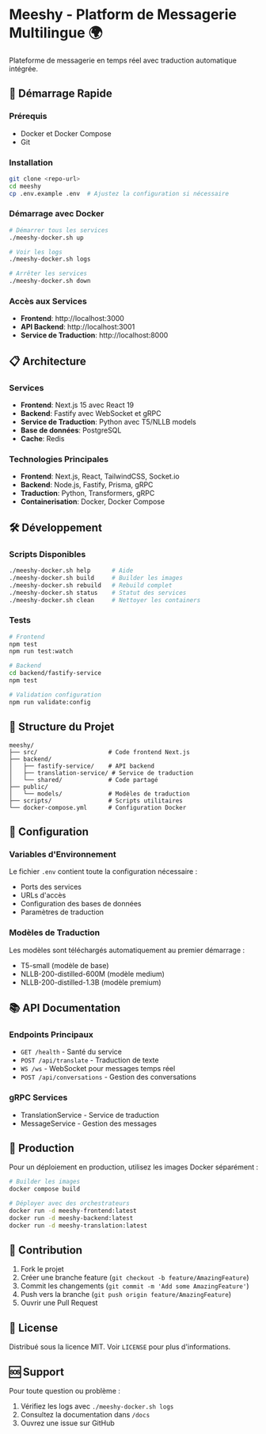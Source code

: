 # Meeshy - Platform de Messagerie Multilingue 🌍

Plateforme de messagerie en temps réel avec traduction automatique intégrée.

## 🚀 Démarrage Rapide

### Prérequis
- Docker et Docker Compose
- Git

### Installation
```bash
git clone <repo-url>
cd meeshy
cp .env.example .env  # Ajustez la configuration si nécessaire
```

### Démarrage avec Docker
```bash
# Démarrer tous les services
./meeshy-docker.sh up

# Voir les logs
./meeshy-docker.sh logs

# Arrêter les services
./meeshy-docker.sh down
```

### Accès aux Services
- **Frontend**: http://localhost:3000
- **API Backend**: http://localhost:3001
- **Service de Traduction**: http://localhost:8000

## 📋 Architecture

### Services
- **Frontend**: Next.js 15 avec React 19
- **Backend**: Fastify avec WebSocket et gRPC
- **Service de Traduction**: Python avec T5/NLLB models
- **Base de données**: PostgreSQL
- **Cache**: Redis

### Technologies Principales
- **Frontend**: Next.js, React, TailwindCSS, Socket.io
- **Backend**: Node.js, Fastify, Prisma, gRPC
- **Traduction**: Python, Transformers, gRPC
- **Containerisation**: Docker, Docker Compose

## 🛠️ Développement

### Scripts Disponibles
```bash
./meeshy-docker.sh help      # Aide
./meeshy-docker.sh build     # Builder les images
./meeshy-docker.sh rebuild   # Rebuild complet
./meeshy-docker.sh status    # Statut des services
./meeshy-docker.sh clean     # Nettoyer les containers
```

### Tests
```bash
# Frontend
npm test
npm run test:watch

# Backend
cd backend/fastify-service
npm test

# Validation configuration
npm run validate:config
```

## 📁 Structure du Projet

```
meeshy/
├── src/                    # Code frontend Next.js
├── backend/
│   ├── fastify-service/    # API backend
│   ├── translation-service/ # Service de traduction
│   └── shared/             # Code partagé
├── public/
│   └── models/             # Modèles de traduction
├── scripts/                # Scripts utilitaires
└── docker-compose.yml      # Configuration Docker
```

## 🔧 Configuration

### Variables d'Environnement
Le fichier `.env` contient toute la configuration nécessaire :
- Ports des services
- URLs d'accès
- Configuration des bases de données
- Paramètres de traduction

### Modèles de Traduction
Les modèles sont téléchargés automatiquement au premier démarrage :
- T5-small (modèle de base)
- NLLB-200-distilled-600M (modèle medium)
- NLLB-200-distilled-1.3B (modèle premium)

## 📚 API Documentation

### Endpoints Principaux
- `GET /health` - Santé du service
- `POST /api/translate` - Traduction de texte
- `WS /ws` - WebSocket pour messages temps réel
- `POST /api/conversations` - Gestion des conversations

### gRPC Services
- TranslationService - Service de traduction
- MessageService - Gestion des messages

## 🐳 Production

Pour un déploiement en production, utilisez les images Docker séparément :

```bash
# Builder les images
docker compose build

# Déployer avec des orchestrateurs
docker run -d meeshy-frontend:latest
docker run -d meeshy-backend:latest
docker run -d meeshy-translation:latest
```

## 🤝 Contribution

1. Fork le projet
2. Créer une branche feature (`git checkout -b feature/AmazingFeature`)
3. Commit les changements (`git commit -m 'Add some AmazingFeature'`)
4. Push vers la branche (`git push origin feature/AmazingFeature`)
5. Ouvrir une Pull Request

## 📄 License

Distribué sous la licence MIT. Voir `LICENSE` pour plus d'informations.

## 🆘 Support

Pour toute question ou problème :
1. Vérifiez les logs avec `./meeshy-docker.sh logs`
2. Consultez la documentation dans `/docs`
3. Ouvrez une issue sur GitHub
